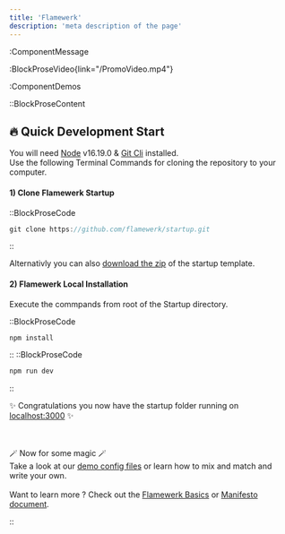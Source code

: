 ```yaml
---
title: 'Flamewerk'
description: 'meta description of the page'
---
```

:ComponentMessage

:BlockProseVideo{link="/PromoVideo.mp4"}

:ComponentDemos 

::BlockProseContent

## 🔥 Quick Development Start 
You will need [Node](https://nodejs.org) v16.19.0  & [Git Cli](https://git-scm.com/book/en/v2/Getting-Started-Installing-Git) installed.  
Use the following Terminal Commands for cloning the repository to your computer.

#### 1) Clone Flamewerk Startup 
::BlockProseCode
  ```javascript
  git clone https://github.com/flamewerk/startup.git
  ```
::

Alternativly you can also [download the zip](https://github.com/KevinGaethofs/KevinGaethofs/archive/refs/heads/main.zip) of the startup template.

#### 2) Flamewerk Local Installation
Execute the commpands from root of the Startup directory. 


::BlockProseCode
  ```javascript
  npm install
  ```
::
::BlockProseCode
  ```javascript
  npm run dev
  ```
::

✨ Congratulations you now have the startup folder running on <a href="http://localhost:3000" target="_blank">localhost:3000</a> ✨  

\
\
🪄 Now for some magic 🪄  
Take a look at our [demo config files](/docs/demos) or learn how to mix and match and write your own.  
\
Want to learn more ? Check out the [Flamewerk Basics](/docs/basics) or [Manifesto document](/docs/manifesto).  
 
::